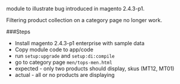 module to illustrate bug introduced in magento 2.4.3-p1.

Filtering product collection on a category page no longer work.

###Steps

- Install magento 2.4.3-p1 enterprise with sample data
- Copy module code to app/code
- run ```setup:upgrade``` and ```setup:di:compile```
- go to category page ```men/tops-men.html```
- expected - only two products should display, skus (MT12, MT01)
- actual - all or no products are displaying